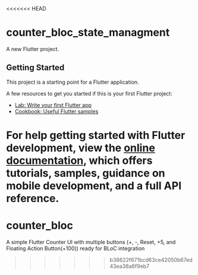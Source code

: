 <<<<<<< HEAD
# counter_bloc_state_managment

A new Flutter project.

## Getting Started

This project is a starting point for a Flutter application.

A few resources to get you started if this is your first Flutter project:

- [Lab: Write your first Flutter app](https://docs.flutter.dev/get-started/codelab)
- [Cookbook: Useful Flutter samples](https://docs.flutter.dev/cookbook)

For help getting started with Flutter development, view the
[online documentation](https://docs.flutter.dev/), which offers tutorials,
samples, guidance on mobile development, and a full API reference.
=======
# counter_bloc
A simple Flutter Counter UI with multiple buttons (+, -, Reset, +5, and Floating Action Button(+100)) ready for BLoC integration
>>>>>>> b38622f671bcd63ce42050b67ed43ea38a6f9eb7

